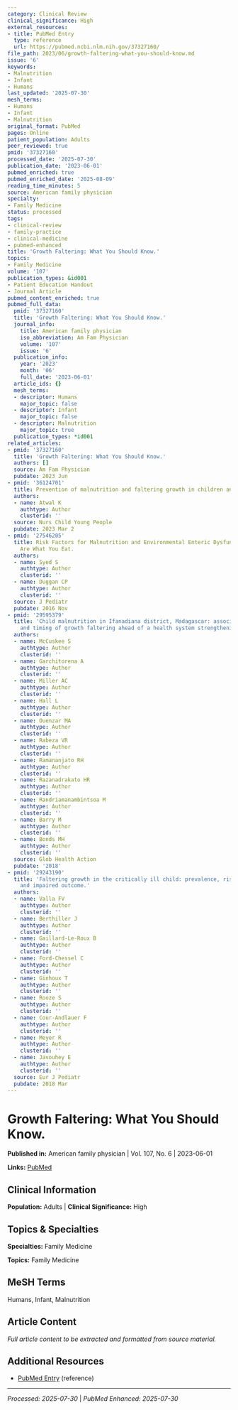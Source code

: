 ```yaml
---
category: Clinical Review
clinical_significance: High
external_resources:
- title: PubMed Entry
  type: reference
  url: https://pubmed.ncbi.nlm.nih.gov/37327160/
file_path: 2023/06/growth-faltering-what-you-should-know.md
issue: '6'
keywords:
- Malnutrition
- Infant
- Humans
last_updated: '2025-07-30'
mesh_terms:
- Humans
- Infant
- Malnutrition
original_format: PubMed
pages: Online
patient_population: Adults
peer_reviewed: true
pmid: '37327160'
processed_date: '2025-07-30'
publication_date: '2023-06-01'
pubmed_enriched: true
pubmed_enriched_date: '2025-08-09'
reading_time_minutes: 5
source: American family physician
specialty:
- Family Medicine
status: processed
tags:
- clinical-review
- family-practice
- clinical-medicine
- pubmed-enhanced
title: 'Growth Faltering: What You Should Know.'
topics:
- Family Medicine
volume: '107'
publication_types: &id001
- Patient Education Handout
- Journal Article
pubmed_content_enriched: true
pubmed_full_data:
  pmid: '37327160'
  title: 'Growth Faltering: What You Should Know.'
  journal_info:
    title: American family physician
    iso_abbreviation: Am Fam Physician
    volume: '107'
    issue: '6'
  publication_info:
    year: '2023'
    month: '06'
    full_date: '2023-06-01'
  article_ids: {}
  mesh_terms:
  - descriptor: Humans
    major_topic: false
  - descriptor: Infant
    major_topic: false
  - descriptor: Malnutrition
    major_topic: true
  publication_types: *id001
related_articles:
- pmid: '37327160'
  title: 'Growth Faltering: What You Should Know.'
  authors: []
  source: Am Fam Physician
  pubdate: 2023 Jun
- pmid: '36124701'
  title: Prevention of malnutrition and faltering growth in children and young people.
  authors:
  - name: Atwal K
    authtype: Author
    clusterid: ''
  source: Nurs Child Young People
  pubdate: 2023 Mar 2
- pmid: '27546205'
  title: Risk Factors for Malnutrition and Environmental Enteric Dysfunction-You Really
    Are What You Eat.
  authors:
  - name: Syed S
    authtype: Author
    clusterid: ''
  - name: Duggan CP
    authtype: Author
    clusterid: ''
  source: J Pediatr
  pubdate: 2016 Nov
- pmid: '29595379'
  title: 'Child malnutrition in Ifanadiana district, Madagascar: associated factors
    and timing of growth faltering ahead of a health system strengthening intervention.'
  authors:
  - name: McCuskee S
    authtype: Author
    clusterid: ''
  - name: Garchitorena A
    authtype: Author
    clusterid: ''
  - name: Miller AC
    authtype: Author
    clusterid: ''
  - name: Hall L
    authtype: Author
    clusterid: ''
  - name: Ouenzar MA
    authtype: Author
    clusterid: ''
  - name: Rabeza VR
    authtype: Author
    clusterid: ''
  - name: Ramananjato RH
    authtype: Author
    clusterid: ''
  - name: Razanadrakato HR
    authtype: Author
    clusterid: ''
  - name: Randriamanambintsoa M
    authtype: Author
    clusterid: ''
  - name: Barry M
    authtype: Author
    clusterid: ''
  - name: Bonds MH
    authtype: Author
    clusterid: ''
  source: Glob Health Action
  pubdate: '2018'
- pmid: '29243190'
  title: 'Faltering growth in the critically ill child: prevalence, risk factors,
    and impaired outcome.'
  authors:
  - name: Valla FV
    authtype: Author
    clusterid: ''
  - name: Berthiller J
    authtype: Author
    clusterid: ''
  - name: Gaillard-Le-Roux B
    authtype: Author
    clusterid: ''
  - name: Ford-Chessel C
    authtype: Author
    clusterid: ''
  - name: Ginhoux T
    authtype: Author
    clusterid: ''
  - name: Rooze S
    authtype: Author
    clusterid: ''
  - name: Cour-Andlauer F
    authtype: Author
    clusterid: ''
  - name: Meyer R
    authtype: Author
    clusterid: ''
  - name: Javouhey E
    authtype: Author
    clusterid: ''
  source: Eur J Pediatr
  pubdate: 2018 Mar
---
```


# Growth Faltering: What You Should Know.

**Published in:** American family physician | Vol. 107, No. 6 | 2023-06-01

**Links:** [PubMed](https://pubmed.ncbi.nlm.nih.gov/37327160/)

## Clinical Information

**Population:** Adults | **Clinical Significance:** High

## Topics & Specialties

**Specialties:** Family Medicine

**Topics:** Family Medicine

## MeSH Terms

Humans, Infant, Malnutrition

## Article Content

*Full article content to be extracted and formatted from source material.*

## Additional Resources

- [PubMed Entry](https://pubmed.ncbi.nlm.nih.gov/37327160/) (reference)

---

*Processed: 2025-07-30* | *PubMed Enhanced: 2025-07-30*
